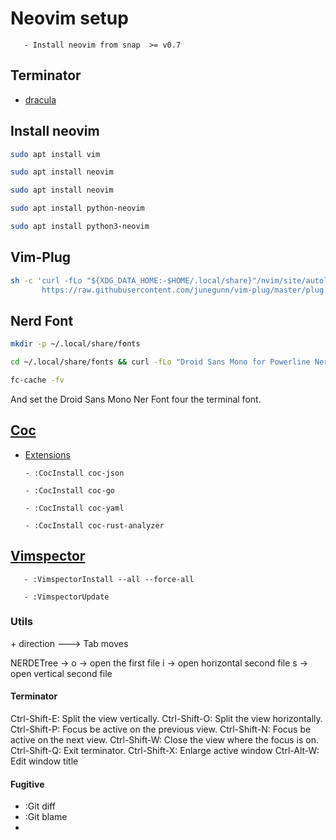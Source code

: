 # Neovim setup
       - Install neovim from snap  >= v0.7

## Terminator

 - [dracula](https://draculatheme.com/terminator)

## Install neovim

```bash
sudo apt install vim

sudo apt install neovim

sudo apt install neovim

sudo apt install python-neovim

sudo apt install python3-neovim
```

## Vim-Plug

```bash
sh -c 'curl -fLo "${XDG_DATA_HOME:-$HOME/.local/share}"/nvim/site/autoload/plug.vim --create-dirs \
       https://raw.githubusercontent.com/junegunn/vim-plug/master/plug.vim'
```

## Nerd Font

```bash
mkdir -p ~/.local/share/fonts

cd ~/.local/share/fonts && curl -fLo "Droid Sans Mono for Powerline Nerd Font Complete.otf" https://github.com/ryanoasis/nerd-fonts/raw/master/patched-fonts/DroidSansMono/complete/Droid%20Sans%20Mono%20Nerd%20Font%20Complete.otf

fc-cache -fv
```

And set the Droid Sans Mono Ner Font four the terminal font.

## [Coc](https://github.com/neoclide/coc.nvim)

 - [Extensions](https://github.com/neoclide/coc.nvim/wiki/Using-coc-extensions)

       - :CocInstall coc-json

       - :CocInstall coc-go
       
       - :CocInstall coc-yaml
       
       - :CocInstall coc-rust-analyzer


## [Vimspector](https://github.com/puremourning/vimspector)

       - :VimspectorInstall --all --force-all

       - :VimspectorUpdate

### Utils

<C-w> + direction ---> Tab moves

NERDETree -> o -> open the first file
             i -> open horizontal second file
             s -> open vertical second file

#### Terminator

Ctrl-Shift-E: Split the view vertically.
Ctrl-Shift-O: Split the view horizontally.
Ctrl-Shift-P: Focus be active on the previous view.
Ctrl-Shift-N: Focus be active on the next view.
Ctrl-Shift-W: Close the view where the focus is on.
Ctrl-Shift-Q: Exit terminator.
Ctrl-Shift-X: Enlarge active window
Ctrl-Alt-W: Edit window title

#### Fugitive

- :Git diff
- :Git blame
- 